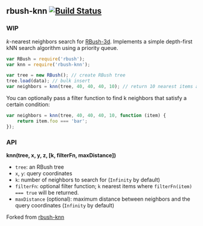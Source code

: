## rbush-knn [![Build Status](https://travis-ci.org/mourner/rbush-knn.svg?branch=master)](https://travis-ci.org/mourner/rbush-knn)

### WIP

_k_-nearest neighbors search for [RBush-3d](https://github.com/Eronana/rbush-3d).
Implements a simple depth-first kNN search algorithm using a priority queue.

```js
var RBush = require('rbush');
var knn = require('rbush-knn');

var tree = new RBush(); // create RBush tree
tree.load(data); // bulk insert
var neighbors = knn(tree, 40, 40, 40, 10); // return 10 nearest items around point [40, 40, 40]
```

You can optionally pass a filter function to find k neighbors that satisfy a certain condition:

```js
var neighbors = knn(tree, 40, 40, 40, 10, function (item) {
    return item.foo === 'bar';
});
```

### API

**knn(tree, x, y, z, [k, filterFn, maxDistance])**

- `tree`: an RBush tree
- `x`, `y`: query coordinates
- `k`: number of neighbors to search for (`Infinity` by default)
- `filterFn`: optional filter function; `k` nearest items where `filterFn(item) === true` will be returned.
- `maxDistance` (optional): maximum distance between neighbors and the query coordinates (`Infinity` by default)


Forked from [rbush-knn](https://github.com/mourner/rbush-knn)
